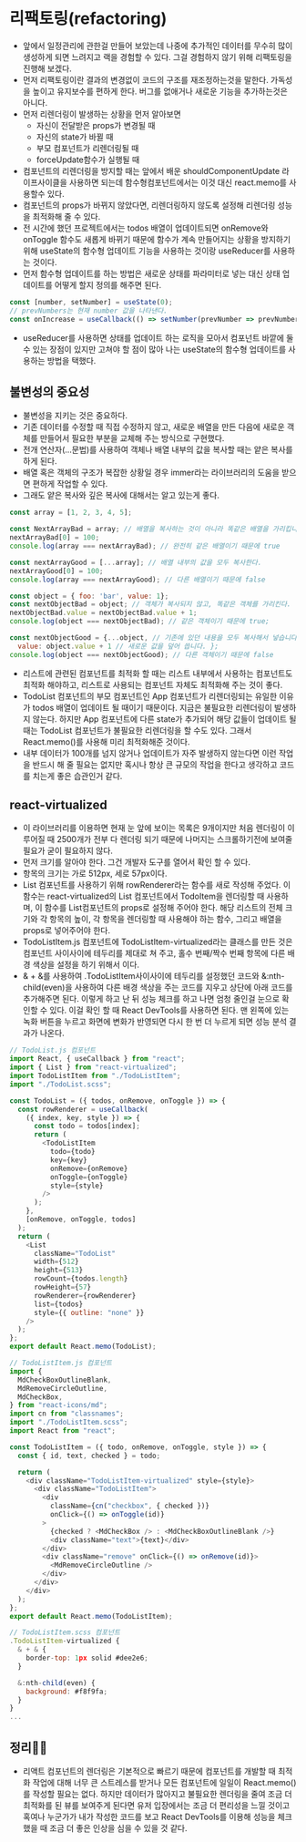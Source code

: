 # 리팩토링(refactoring)

- 앞에서 일정관리에 관한걸 만들어 보았는데 나중에 추가적인 데이터를 무수히 많이 생성하게 되면 느려지고 랙을 경험할 수 있다. 그걸 경험하지 않기 위해 리팩토링을 진행해 보겠다.
- 먼저 리팩토링이란 결과의 변경없이 코드의 구조를 재조정하는것을 말한다. 가독성을 높이고 유지보수를 편하게 한다. 버그를 없애거나 새로운 기능을 추가하는것은 아니다.
- 먼저 리렌더링이 발생하는 상황을 먼저 알아보면
  - 자신이 전달받은 props가 변경될 때
  - 자신의 state가 바뀔 때
  - 부모 컴포넌트가 리렌더링될 때
  - forceUpdate함수가 실행될 때
- 컴포넌트의 리렌더링을 방지할 때는 앞에서 배운 shouldComponentUpdate 라이프사이클을 사용하면 되는데 함수형컴포넌트에서는 이것 대신 react.memo를 사용할수 있다.
- 컴포넌트의 props가 바뀌지 않았다면, 리렌더링하지 않도록 설정해 리렌더링 성능을 최적화해 줄 수 있다.
- 전 시간에 했던 프로젝트에서는 todos 배열이 업데이트되면 onRemove와 onToggle 함수도 새롭게 바뀌기 때문에 함수가 계속 만들어지는 상황을 방지하기 위해 useState의 함수형 업데이트 기능을 사용하는 것이랑 useReducer를 사용하는 것이다.
- 먼저 함수형 업데이트를 하는 방법은 새로운 상태를 파라미터로 넣는 대신 상태 업데이트를 어떻게 할지 정의를 해주면 된다.
```javascript
const [number, setNumber] = useState(0);
// prevNumbers는 현재 number 값을 나타낸다.
const onIncrease = useCallback(() => setNumber(prevNumber => prevNumber + 1),[]);
```
- useReducer를 사용하면 상태를 업데이트 하는 로직을 모아서 컴포넌트 바깥에 둘 수 있는 장점이 있지만 고쳐야 할 점이 많아 나는 useState의 함수형 업데이트를 사용하는 방법을 택했다.


## 불변성의 중요성
- 불변성을 지키는 것은 중요하다.
- 기존 데이터를 수정할 때 직접 수정하지 않고, 새로운 배열을 만든 다음에 새로운 객체를 만들어서 필요한 부분을 교체해 주는 방식으로 구현했다.
- 전개 연산자(...문법)를 사용하여 객체나 배열 내부의 값을 복사할 때는 얕은 복사를 하게 된다. 
- 배열 혹은 객체의 구조가 복잡한 상황일 경우 immer라는 라이브러리의 도움을 받으면 편하게 작업할 수 있다.
- 그래도 얕은 복사와 깊은 복사에 대해서는 알고 있는게 좋다.
```javascript
const array = [1, 2, 3, 4, 5];

const NextArrayBad = array; // 배열을 복사하는 것이 아니라 똑같은 배열을 가리킵니다.
nextArrayBad[0] = 100;
console.log(array === nextArrayBad); // 완전히 같은 배열이기 때문에 true

const nextArrayGood = [...array]; // 배열 내부의 값을 모두 복사한다.
nextArrayGood[0] = 100;
console.log(array === nextArrayGood); // 다른 배열이기 때문에 false

const object = { foo: 'bar', value: 1};
const nextObjectBad = object; // 객체가 복사되지 않고, 똑같은 객체를 가리킨다.
nextObjectBad.value = nextObjectBad.value + 1;
console.log(object === nextObjectBad); // 같은 객체이기 때문에 true;

const nextObjectGood = {...object, // 기존에 있던 내용을 모두 복사해서 넣습니다.
  value: object.value + 1 // 새로운 값을 덮어 씁니다. };
console.log(object === nextObjectGood); // 다른 객체이기 때문에 false
```
- 리스트에 관련된 컴포넌트를 최적화 할 때는 리스트 내부에서 사용하는 컴포넌트도 최적화 해야하고, 리스트로 사용되는 컴포넌트 자체도 최적화해 주는 것이 좋다.
- TodoList 컴포넌트의 부모 컴포넌트인 App 컴포넌트가 리렌더링되는 유일한 이유가 todos 배열이 업데이트 될 때이기 때문이다. 지금은 불필요한 리렌더링이 발생하지 않는다. 하지만 App 컴포넌트에 다른 state가 추가되어 해당 값들이 업데이트 될 때는 TodoList 컴포넌트가 불필요한 리렌더링을 할 수도 있다. 그래서 React.memo()를 사용해 미리 최적화해준 것이다.
- 내부 데이터가 100개를 넘지 않거나 업데이트가 자주 발생하지 않는다면 이런 작업을 반드시 해 줄 필요는 없지만 혹시나 항상 큰 규모의 작업을 한다고 생각하고 코드를 치는게 좋은 습관인거 같다.


## react-virtualized
- 이 라이브러리를 이용하면 현재 눈 앞에 보이는 목록은 9개이지만 처음 렌더링이 이루어질 때 2500개가 전부 다 렌더링 되기 때문에 나머지는 스크롤하기전에 보여줄 필요가 굳이 필요하지 않다.
- 먼저 크기를 알아야 한다. 그건 개발자 도구를 열어서 확인 할 수 있다.
- 항목의 크기는 가로 512px, 세로 57px이다. 
- List 컴포넌트를 사용하기 위해 rowRenderer라는 함수를 새로 작성해 주었다. 이 함수는 react-virtualized의 List 컴포넌트에서 TodoItem을 렌더링할 때 사용하며, 이 함수를 List컴포넌트의 props로 설정해 주어야 한다. 해당 리스트의 전체 크기와 각 항목의 높이, 각 항목을 렌더링할 때 사용해야 하는 함수, 그리고 배열을 props로 넣어주어야 한다.
- TodoListItem.js 컴포넌트에 TodoListItem-virtualized라는 클래스를 만든 것은 컴포넌트 사이사이에 테두리를 제대로 쳐 주고, 홀수 번째/짝수 번째 항목에 다른 배경 색상을 설정을 하기 위해서 이다.
- & + &를 사용하여 .TodoListItem사이사이에 테두리를 설정했던 코드와 &:nth-child(even)을 사용하여 다른 배경 색상을 주는 코드를 지우고 상단에 아래 코드를 추가해주면 된다. 이렇게 하고 난 뒤 성능 체크를 하고 나면 엄청 줄인걸 눈으로 확인할 수 있다. 이걸 확인 할 때 React DevTools를 사용하면 된다. 맨 왼쪽에 있는 녹화 버튼을 누르고 화면에 변화가 반영되면 다시 한 번 더 누르게 되면 성능 분석 결과가 나온다.

```javascript
// TodoList.js 컴포넌트
import React, { useCallback } from "react";
import { List } from "react-virtualized";
import TodoListItem from "./TodoListItem";
import "./TodoList.scss";

const TodoList = ({ todos, onRemove, onToggle }) => {
  const rowRenderer = useCallback(
    ({ index, key, style }) => {
      const todo = todos[index];
      return (
        <TodoListItem
          todo={todo}
          key={key}
          onRemove={onRemove}
          onToggle={onToggle}
          style={style}
        />
      );
    },
    [onRemove, onToggle, todos]
  );
  return (
    <List
      className="TodoList"
      width={512}
      height={513}
      rowCount={todos.length}
      rowHeight={57}
      rowRenderer={rowRenderer}
      list={todos}
      style={{ outline: "none" }}
    />
  );
};
export default React.memo(TodoList);

// TodoListItem.js 컴포넌트
import {
  MdCheckBoxOutlineBlank,
  MdRemoveCircleOutline,
  MdCheckBox,
} from "react-icons/md";
import cn from "classnames";
import "./TodoListItem.scss";
import React from "react";

const TodoListItem = ({ todo, onRemove, onToggle, style }) => {
  const { id, text, checked } = todo;

  return (
    <div className="TodoListItem-virtualized" style={style}>
      <div className="TodoListItem">
        <div
          className={cn("checkbox", { checked })}
          onClick={() => onToggle(id)}
        >
          {checked ? <MdCheckBox /> : <MdCheckBoxOutlineBlank />}
          <div className="text">{text}</div>
        </div>
        <div className="remove" onClick={() => onRemove(id)}>
          <MdRemoveCircleOutline />
        </div>
      </div>
    </div>
  );
};
export default React.memo(TodoListItem);

// TodoListItem.scss 컴포넌트
.TodoListItem-virtualized {
  & + & {
    border-top: 1px solid #dee2e6;
  }

  &:nth-child(even) {
    background: #f8f9fa;
  }
}
...
```
## 정리🧑‍💻
- 리액트 컴포넌트의 렌더링은 기본적으로 빠르기 때문에 컴포넌트를 개발할 때 최적화 작업에 대해 너무 큰 스트레스를 받거나 모든 컴포넌트에 일일이 React.memo()를 작성할 필요는 없다. 하지만 데이터가 많아지고 불필요한 렌더링을 줄여 조금 더 최적화를 된 뷰를 보여주게 된다면 유저 입장에서는 조금 더 편리성을 느낄 것이고 혹여나 누군가가 내가 작성한 코드를 보고 React DevTools를 이용해 성능을 체크 했을 때 조금 더 좋은 인상을 심을 수 있을 것 같다.











